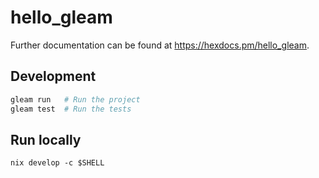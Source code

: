 # hello_gleam

Further documentation can be found at <https://hexdocs.pm/hello_gleam>.

## Development

```sh
gleam run   # Run the project
gleam test  # Run the tests
```

## Run locally

```
nix develop -c $SHELL
```
